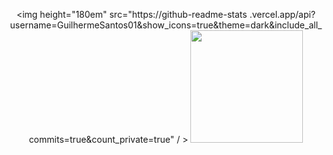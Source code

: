 <div align="center">

<img height="180em" src="https://github-readme-stats .vercel.app/api?username=GuilhermeSantos01&show_icons=true&theme=dark&include_all_commits=true&count_private=true" / > 
<img height="180em" src=" https://github-readme-stats.vercel.app/api/top-langs/?username=GuilhermeSantos01&layout-compact&langs_count-16&theme=dark"/>
  
   <div>
